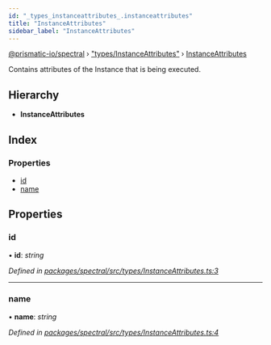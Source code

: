 ```yaml
---
id: "_types_instanceattributes_.instanceattributes"
title: "InstanceAttributes"
sidebar_label: "InstanceAttributes"
---
```


[@prismatic-io/spectral](../index.md) › ["types/InstanceAttributes"](../modules/_types_instanceattributes_.md) › [InstanceAttributes](_types_instanceattributes_.instanceattributes.md)

Contains attributes of the Instance that is being executed.

## Hierarchy

* **InstanceAttributes**

## Index

### Properties

* [id](_types_instanceattributes_.instanceattributes.md#id)
* [name](_types_instanceattributes_.instanceattributes.md#name)

## Properties

###  id

• **id**: *string*

*Defined in [packages/spectral/src/types/InstanceAttributes.ts:3](https://github.com/prismatic-io/spectral/blob/v8.1.0/packages/spectral/src/types/InstanceAttributes.ts#L3)*

___

###  name

• **name**: *string*

*Defined in [packages/spectral/src/types/InstanceAttributes.ts:4](https://github.com/prismatic-io/spectral/blob/v8.1.0/packages/spectral/src/types/InstanceAttributes.ts#L4)*
